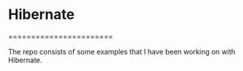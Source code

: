 # Hibernate
=======================

The repo consists of some examples that I have been working on with Hibernate.
